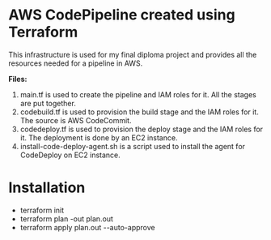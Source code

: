 # AWS CodePipeline created using Terraform
This infrastructure is used for my final diploma project and provides all the resources needed for a pipeline in AWS.

**Files:**
1. main.tf is used to create the pipeline and IAM roles for it. All the stages are put together.
2. codebuild.tf is used to provision the build stage and the IAM roles for it. The source is AWS CodeCommit.
3. codedeploy.tf is used to provision the deploy stage and the IAM roles for it. The deployment is done by an EC2 instance.
4. install-code-deploy-agent.sh is a script used to install the agent for CodeDeploy on EC2 instance.

# Installation
 - terraform init 
 - terraform plan -out plan.out
 - terraform apply plan.out --auto-approve
